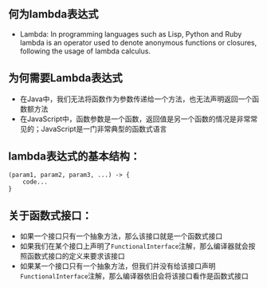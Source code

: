 ## 何为lambda表达式
* Lambda: In programming languages such as Lisp, Python and Ruby lambda is an operator used to denote anonymous functions or closures, following the usage of lambda calculus.
## 为何需要Lambda表达式
* 在Java中，我们无法将函数作为参数传递给一个方法，也无法声明返回一个函数额方法
* 在JavaScript中，函数参数是一个函数，返回值是另一个函数的情况是非常常见的；JavaScript是一门非常典型的函数式语言
## lambda表达式的基本结构：
```
(param1, param2, param3, ...) -> {
    code...
}
```
## 关于函数式接口：
* 如果一个接口只有一个抽象方法，那么该接口就是一个函数式接口
* 如果我们在某个接口上声明了`FunctionalInterface`注解，那么编译器就会按照函数式接口的定义来要求该接口
* 如果某一个接口只有一个抽象方法，但我们并没有给该接口声明`FunctionalInterface`注解，那么编译器依旧会将该接口看作是函数式接口